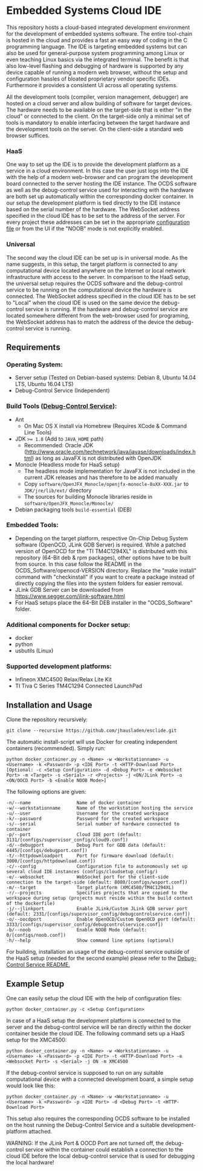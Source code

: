 # Embedded Systems Cloud IDE

This repository hosts a cloud-based integrated development environment for the development of embedded systems software. The entire tool-chain is hosted in the cloud and provides a fast an easy way of coding in the C programming language. The IDE is targeting embedded systems but can also be used for general-purpose system programming among Linux or even teaching Linux basics via the integrated terminal. The benefit is that also low-level flashing and debugging of hardware is supported by any device capable of running a modern web browser, without the setup and configuration hassles of bloated proprietary vendor specific IDEs. Furthermore it provides a consistent UI across all operating systems.

All the development tools (compiler, version management, debugger) are hosted on a cloud server and allow building of software for target devices. The hardware needs to be available on the target-side that is either "in the cloud" or connected to the client. On the target-side only a minimal set of tools is mandatory to enable interfacing between the target hardware and the development tools on the server. On the client-side a standard web browser suffices.

### HaaS

One way to set up the IDE is to provide the development platform as a service in a cloud environment. In this case the user just logs into the IDE with the help of a modern web-browser and can program the development board connected to the server hosting the IDE instance. The OCDS software as well as the debug-control service used for interacting with the hardware are both set up automatically within the corresponding docker container. In our setup the development platform is tied directly to the IDE instance based on the serial number of the hardware. The WebSocket address specified in the cloud IDE has to be set to the address of the server. For every project these addresses can be set in the appropriate [configuration file](cloud9workspace/README.md) or from the UI if the "NOOB" mode is not explicitly enabled.

### Universal

The second way the cloud IDE can be set up is in universal mode. As the name suggests, in this setup, the target platform is connected to any computational device located anywhere on the Internet or local network infrastructure with access to the server. In comparison to the HaaS setup, the universal setup requires the OCDS software and the debug-control service to be running on the computational device the hardware is connected. The WebSocket address specified in the cloud IDE has to be set to "Local" when the cloud IDE is used on the same device the debug-control service is running. If the hardware and debug-control service are located somewhere different from the web-browser used for programing, the WebSocket address has to match the address of the device the debug-control service is running. 

## Requirements

### Operating System:

  * Server setup (Tested on Debian-based systems: Debian 8, Ubuntu 14.04 LTS, Ubuntu 16.04 LTS)
  * Debug-Control Service (Independent)

### Build Tools ([Debug-Control Service](software/README.md)):

  * Ant
    * On Mac OS X install via Homebrew (Requires XCode & Command Line Tools)
  * JDK `>= 1.8` (Add to `JAVA_HOME` path)
    * Recommended: Oracle JDK (http://www.oracle.com/technetwork/java/javase/downloads/index.html) as long as JavaFX is not distributed with OpenJDK
  * Monocle (Headless mode for HaaS setup)
    * The headless mode implementation for JavaFX is not included in the current JDK releases and has therefore to be added manually
    * Copy `software/OpenJFX_Monocle/openjfx-monocle-8uXX-XXX.jar` to `JDK/jre/lib/ext/` directory
    * The sources for building Monocle libraries reside in `software/OpenJFX_Monocle/Monocle/`
  * Debian packaging tools `build-essential` (DEB)

### Embedded Tools:

  * Depending on the target platform, respective On-Chip Debug System software (OpenOCD, JLink GDB Server) is required. While a
    patched version of OpenOCD for the "TI TM4C1294XL" is distributed with this repository (64-Bit deb & rpm packages), other options have to be built from source. 
    In this case follow the README in the OCDS_Software/openocd-VERSION directory. Replace the "make install" command with "checkinstall" if you want to create a package 
    instead of directly copying the files into the system folders for easier removal.
  * JLink GDB Server can be downloaded from https://www.segger.com/jlink-software.html 
  * For HaaS setups place the 64-Bit DEB installer in the "OCDS_Software" folder.

### Additional components for Docker setup:

  * docker
  * python
  * usbutils (Linux)

### Supported development platforms:

  * Infineon XMC4500 Relax/Relax Lite Kit
  * TI Tiva C Series TM4C1294 Connected LaunchPad

## Installation and Usage

Clone the repository recursively:
    
    git clone --recursive https://github.com/jhausladen/esclide.git

The automatic install-script will use Docker for creating independent containers (recommended). Simply run:

    python docker_container.py -n <Name> -w <Workstationname> -u <Username> -k <Password> -p <IDE Port> -t <HTTP-Download Port> [Optional: -c <Setup Configuration> -d <Debug Port> -e <Websocket Port> -m <Target> -s <Serial> -r <Projects> -j <ON/JLink Port> -o <ON/OOCD Port> -b <Enable NOOB Mode>]

The following options are given:

    -n/--name                 Name of docker container
    -w/--workstationname      Name of the workstation hosting the service 
    -u/--user                 Username for the created workspace
    -k/--password             Password for the created workspace
    -s/--serial               Serial number of hardware connected to container
    -p/--port                 Cloud IDE port (default: 3131/[configs/supervisor_config/cloud9.conf])
    -d/--debugport            Debug Port for GDB data (default: 4445/[configs/debugport.conf])
    -t/--httpdownloadport     Port for firmware download (default: 3000/[configs/httpdownload.conf])
    -c/--config               Configuration file to autonomously set up several cloud IDE instances (configs/cloudsetup_config/)
    -e/--websocket            WebSocket port for the client-side connection to the target-side (default: 8080/[configs/wsport.conf])
    -m/--target               Target platform (XMC4500/TM4C1294XL)
    -r/--projects             Specifies projects that are copied to the workspace during setup (projects must reside within the build context of the dockerfile)
    -j/--jlinkport            Enable JLink/Custom JLink GDB server port (default: 2331/[configs/supervisor_config/debugcontrolservice.conf])
    -o/--oocdport             Enable OpenOCD/Custom OpenOCD port (default: 3333/[configs/supervisor_config/debugcontrolservice.conf])
    -b/--noob                 Enable NOOB Mode (default: 0/[configs/noob.conf])
    -h/--help                 Show command line options (optional)

For building, installation an usage of the debug-control service outside of the HaaS setup (needed for the second example) please refer to the [Debug-Control Service README.](software/README.md)

## Example Setup

One can easily setup the cloud IDE with the help of configuration files:

    python docker_container.py -c <Setup Configuration>

In case of a HaaS setup the development platform is connected to the server and the debug-control service will be ran directly within the docker container beside the cloud IDE. The following command sets up a HaaS setup for the XMC4500:

    python docker_container.py -n <Name> -w <Workstationname> -u <Username> -k <Password> -p <IDE Port> -t <HTTP-Download Port> -e <Websocket Port> -s <Serial> -j ON -m XMC4500

If the debug-control service is supposed to run on any suitable computational device with a connected development board, a simple setup would look like this:

    python docker_container.py -n <Name> -w <Workstationname> -u <Username> -k <Password> -p <IDE Port> -d <Debug Port> -t <HTTP-Download Port>

This setup also requires the corresponding OCDS software to be installed on the host running the Debug-Control Service and a suitable development-platform attached.

WARNING: If the JLink Port & OOCD Port are not turned off, the debug-control service within the container could establish a connection to the cloud IDE before the local debug-control service that is used for debugging the local hardware!